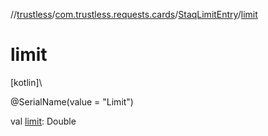 //[trustless](../../../index.md)/[com.trustless.requests.cards](../index.md)/[StaqLimitEntry](index.md)/[limit](limit.md)

# limit

[kotlin]\

@SerialName(value = &quot;Limit&quot;)

val [limit](limit.md): Double
